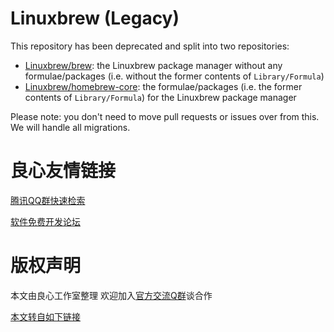 # Linuxbrew (Legacy)
This repository has been deprecated and split into two repositories:
- [Linuxbrew/brew](http://u.720life.cn/g/54145d0471d91890860f7f8463c03046e5ab928091d379f803e9e876beedb563e5516429a6aa14b572e69cb2c9aac948): the Linuxbrew
  package manager without any formulae/packages (i.e. without the former contents of `Library/Formula`)
- [Linuxbrew/homebrew-core](http://u.720life.cn/g/54145d0471d91890860f7f8463c030468b90d4cec8c684eeb3126554bf1f9299468c115053bd794f4c2d5be443ca6736): the formulae/packages (i.e. the former contents of `Library/Formula`) for the Linuxbrew package manager

Please note: you don't need to move pull requests or issues over from this. We will handle all migrations.



 # 良心友情链接

[腾讯QQ群快速检索](http://u.720life.cn/s/8cf73f7c)

[软件免费开发论坛](http://u.720life.cn/s/bbb01dc0)

# 版权声明 

本文由良心工作室整理 欢迎加入[官方交流Q群](https://u.720life.cn/s/f2316816)谈合作

[本文转自如下链接](http://u.720life.cn/g/2e71d0f0a5c601172267ba20d3a43c6eccfec2c875a39e03f59bb7d699e96df55d264d118b2482242b5faa894972aeb96de1a906480c63b93d2fc1758456f1fd)